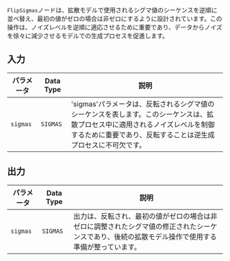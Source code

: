 `FlipSigmas`ノードは、拡散モデルで使用されるシグマ値のシーケンスを逆順に並べ替え、最初の値がゼロの場合は非ゼロにするように設計されています。この操作は、ノイズレベルを逆順に適応させるために重要であり、データからノイズを徐々に減少させるモデルでの生成プロセスを促進します。

## 入力

| パラメータ | Data Type | 説明 |
|-----------|-------------|------|
| `sigmas`  | `SIGMAS`    | 'sigmas'パラメータは、反転されるシグマ値のシーケンスを表します。このシーケンスは、拡散プロセス中に適用されるノイズレベルを制御するために重要であり、反転することは逆生成プロセスに不可欠です。 |

## 出力

| パラメータ | Data Type | 説明 |
|-----------|-------------|------|
| `sigmas`  | `SIGMAS`    | 出力は、反転され、最初の値がゼロの場合は非ゼロに調整されたシグマ値の修正されたシーケンスであり、後続の拡散モデル操作で使用する準備が整っています。 |
